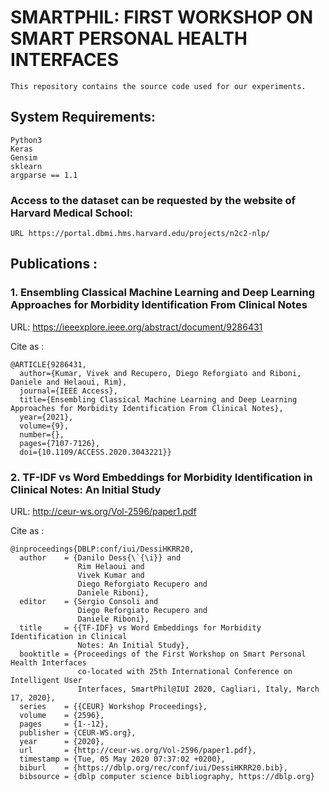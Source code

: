 # SMARTPHIL: FIRST WORKSHOP ON SMART PERSONAL HEALTH INTERFACES
```
This repository contains the source code used for our experiments. 
```
## System Requirements: 
``` 
Python3
Keras
Gensim
sklearn
argparse == 1.1
```

### Access to the dataset can be requested by the website of Harvard Medical School:
``` URL https://portal.dbmi.hms.harvard.edu/projects/n2c2-nlp/ ``` 

## Publications : 
### 1. Ensembling Classical Machine Learning and Deep Learning Approaches for Morbidity Identification From Clinical Notes 
URL: https://ieeexplore.ieee.org/abstract/document/9286431

Cite as : 
``` 
@ARTICLE{9286431,
  author={Kumar, Vivek and Recupero, Diego Reforgiato and Riboni, Daniele and Helaoui, Rim},
  journal={IEEE Access}, 
  title={Ensembling Classical Machine Learning and Deep Learning Approaches for Morbidity Identification From Clinical Notes}, 
  year={2021},
  volume={9},
  number={},
  pages={7107-7126},
  doi={10.1109/ACCESS.2020.3043221}} 
  ```

### 2. TF-IDF vs Word Embeddings for Morbidity Identification in Clinical Notes: An Initial Study
URL: http://ceur-ws.org/Vol-2596/paper1.pdf

Cite as : 
``` 
@inproceedings{DBLP:conf/iui/DessiHKRR20,
  author    = {Danilo Dess{\`{\i}} and
               Rim Helaoui and
               Vivek Kumar and
               Diego Reforgiato Recupero and
               Daniele Riboni},
  editor    = {Sergio Consoli and
               Diego Reforgiato Recupero and
               Daniele Riboni},
  title     = {{TF-IDF} vs Word Embeddings for Morbidity Identification in Clinical
               Notes: An Initial Study},
  booktitle = {Proceedings of the First Workshop on Smart Personal Health Interfaces
               co-located with 25th International Conference on Intelligent User
               Interfaces, SmartPhil@IUI 2020, Cagliari, Italy, March 17, 2020},
  series    = {{CEUR} Workshop Proceedings},
  volume    = {2596},
  pages     = {1--12},
  publisher = {CEUR-WS.org},
  year      = {2020},
  url       = {http://ceur-ws.org/Vol-2596/paper1.pdf},
  timestamp = {Tue, 05 May 2020 07:37:02 +0200},
  biburl    = {https://dblp.org/rec/conf/iui/DessiHKRR20.bib},
  bibsource = {dblp computer science bibliography, https://dblp.org}
```











